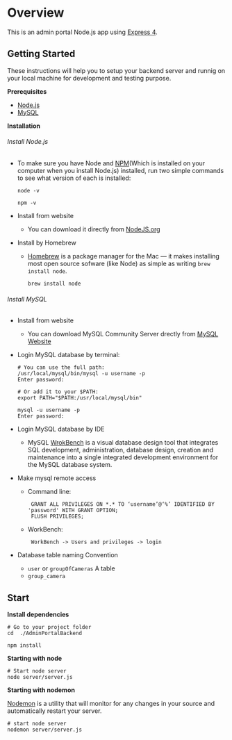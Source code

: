 # Overview
This is an admin portal Node.js app using [Express 4](http://expressjs.com/).

## Getting Started
These instructions will help you to setup your backend server and runnig on your local machine for development and testing purpose.

**Prerequisites**
* [Node.js](https://nodejs.org/en/)
* [MySQL](https://dev.mysql.com/downloads/mysql/)

**Installation**
###### Install Node.js

  - To make sure you have Node and [NPM](https://www.npmjs.com/)(Which is installed on your computer when you install Node.js) installed, run two simple commands to see what version of each is installed:
  
    ```
    node -v

    npm -v
    ```

 - Install from website
   - You can download it directly from [NodeJS.org](https://nodejs.org/en/)

 - Install by Homebrew

   - [Homebrew](https://brew.sh/) is a package manager for the Mac — it makes installing most open source sofware (like Node) as simple as writing `brew install node`.
     ```
     brew install node
     ```


###### Install MySQL

- Install from website

   - You can download MySQL Community Server drectly from [MySQL Website](https://dev.mysql.com/downloads/mysql/)

- Login MySQL database by terminal:

   ```
   # You can use the full path:
   /usr/local/mysql/bin/mysql -u username -p
   Enter password:
  
   # Or add it to your $PATH:
   export PATH="$PATH:/usr/local/mysql/bin"

   mysql -u username -p
   Enter password:
   ```

- Login MySQL database by IDE

  - MySQL [WrokBench](https://dev.mysql.com/downloads/workbench/) is a visual database design tool that integrates SQL development, administration, database design, creation and maintenance into a single integrated development environment for the MySQL database system. 

- Make mysql remote access
  - Command line: 
    ```
     GRANT ALL PRIVILEGES ON *.* TO ‘username’@‘%’ IDENTIFIED BY 'password' WITH GRANT OPTION;
     FLUSH PRIVILEGES;
    ```
  - WorkBench:
    ```
     WorkBench -> Users and privileges -> login
    ```
- Database table naming Convention
  - `user` or `groupOfCameras`
     A table
  - `group_camera`
## Start 

**Install dependencies**

```
# Go to your project folder
cd  ./AdminPortalBackend

npm install 
```
**Starting with node**
```
# Start node server
node server/server.js
```
**Starting with nodemon**

[Nodemon](https://nodemon.io/) is a utility that will monitor for any changes in your source and automatically restart your server.
```
# start node server
nodemon server/server.js
```
